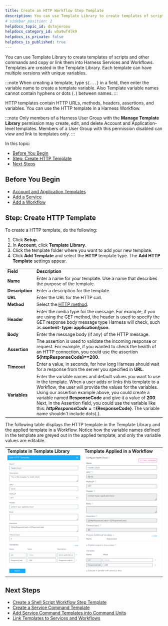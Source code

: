 ```yaml
---
title: Create an HTTP Workflow Step Template
description: You can use Template Library to create templates of scripts and other commands and copy or link them into Harness Services and Workflows. Templates are created in the Template Library. Each template…
# sidebar_position: 2
helpdocs_topic_id: dv7ajeroou
helpdocs_category_id: wha9wf4lk9
helpdocs_is_private: false
helpdocs_is_published: true
---
```


You can use Template Library to create templates of scripts and other commands and copy or link them into Harness Services and Workflows. Templates are created in the Template Library. Each template can have multiple versions with unique variables.

:::note
When creating a template, type `${...}` in a field, then enter the variable name to create a template variable. Also Template variable names cannot contain hyphens or dots (`.`) between names.
:::

HTTP templates contain HTTP URLs, methods, headers, assertions, and variables. You can use the HTTP template in a Harness Workflow.

:::note
Only members of a Harness User Group with the **Manage Template Library** permission may create, edit, and delete Account and Application-level templates. Members of a User Group with this permission disabled can view and link to templates only.
:::

In this topic:

* [Before You Begin](#before-you-begin)
* [Step: Create HTTP Template](#step-create-http-template)
* [Next Steps](#next-steps)

## Before You Begin

* [Account and Application Templates](../../../continuous-delivery/concepts-cd/deployment-types/use-templates.md)
* [Add a Service](../../../continuous-delivery/model-cd-pipeline/setup-services/service-configuration.md)
* [Add a Workflow](../../../continuous-delivery/model-cd-pipeline/workflows/workflow-configuration.md)

## Step: Create HTTP Template

To create a HTTP template, do the following:

1. Click **Setup**.
2. In **Account**, click **Template Library**.
3. Click the template folder where you want to add your new template.
4. Click **Add Template** and select the **HTTP** template type. The **Add HTTP Template** settings appear.  


|  |  |
| --- | --- |
| **Field** | **Description** |
| **Name** | Enter a name for your template. Use a name that describes the purpose of the template. |
| **Description** | Enter a description for the template. |
| **URL** | Enter the URL for the HTTP call. |
| **Method** | Select the [HTTP method](https://restfulapi.net/http-methods/#summary). |
| **Header** | Enter the media type for the message. For example, if you are using the GET method, the header is used to specify the GET response body message type Harness will check, such as **content-type: application/json**. |
| **Body** | Enter the message body (if any) of the HTTP message. |
| **Assertion** | The assertion is used to validate the incoming response or request. For example, if you wanted to check the health of an HTTP connection, you could use the assertion **${httpResponseCode}==200**. |
| **Timeout** | Enter a value, in seconds, for how long Harness should wait for a response from the server you specified in **URL**. |
| **Variables** | Enter the variable names and default values you want to use in the template. When a user adds or links this template to a Workflow, the user will provide the values for the variables. Using our assertion example above, you could create a variable named **ResponseCode** and give it a value of **200**. Next, in the Assertion field, you could use the variable like this: **${httpResponseCode}==${ResponseCode}**. The variable name shouldn't include dots(.). |

  
The following table displays the HTTP template in the Template Library and the applied template in a Workflow. Notice how the variable names defined in the template are greyed out in the applied template, and only the variable values are editable.

|  |  |
| --- | --- |
| **Template in Template Library** | **Template Applied in a Workflow** |
| ![](./static/_tmpl-lib-left.png) | ![](./static/_tmpl-appl-right.png) |

## Next Steps

* [Create a Shell Script Workflow Step Template](create-a-shell-script-workflow-step-template.md)
* [Create a Service Command Template](create-a-service-command-template.md)
* [Add Service Command Templates into Command Units](add-service-command-templates-into-command-units.md)
* [Link Templates to Services and Workflows](link-templates-to-services-and-workflows.md)

